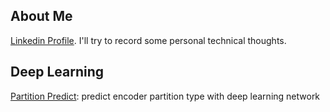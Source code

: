 ## About Me

[Linkedin Profile](https://www.linkedin.com/in/aslan-xie/). I'll try to record some personal technical thoughts.


## Deep Learning
[Partition Predict](ML/partition_predict.md): predict encoder partition type with deep learning network
